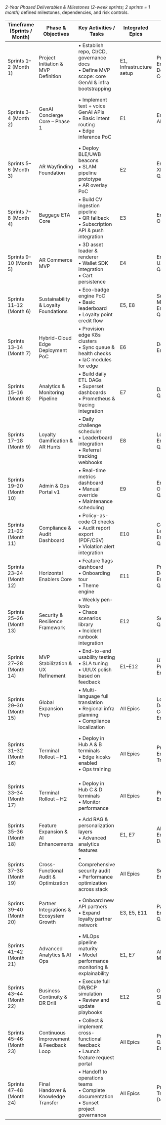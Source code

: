 *2-Year Phased Deliverables & Milestones (2-week sprints; 2 sprints = 1 month)* defined milestones, dependencies, and risk controls. 


| Timeframe (Sprints / Month) | Phase & Objectives                      | Key Activities / Tasks                                                                           | Integrated Epics         | Teams Involved                                | Dependencies           | Sprint Goals & Success Metrics                                      | Deliverables                                      | SAFe Milestones | Risks & Mitigations                                                      | Outcomes                                                        |
| --------------------------- | --------------------------------------- | ------------------------------------------------------------------------------------------------ | ------------------------ | --------------------------------------------- | ---------------------- | ------------------------------------------------------------------- | ------------------------------------------------- | --------------- | ------------------------------------------------------------------------ | --------------------------------------------------------------- |
| Sprints 1–2 (Month 1)       | Project Initiation & MVP Definition     | • Establish repo, CI/CD, governance docs<br>• Define MVP scope: core GenAI & infra bootstrapping | E1, Infrastructure setup | Product, Engineering, DevOps, Compliance      | None                   | • Repo scaffolding complete<br>• MVP spec approved by stakeholders  | Scaffolding, MVP spec, infra pipelines            | PI Planning     | • Scope creep → strict MVP guardrails                                    | Clear MVP charter; baseline project infrastructure              |
| Sprints 3–4 (Month 2)       | GenAI Concierge Core – Phase 1          | • Implement text + voice GenAI APIs<br>• Basic intent routing<br>• Edge inference PoC            | E1                       | Engineering, AI, QA, Data                     | MVP definition         | • Text/voice endpoints live<br>• 80% intent resolution              | Text & voice APIs; PoC inference at edge          | PI1 Review      | • Model latency → autoscaling rules not tuned → refine autoscale configs | Functional GenAI service running, performance metrics collected |
| Sprints 5–6 (Month 3)       | AR Wayfinding Foundation                | • Deploy BLE/UWB beacons<br>• SLAM pipeline prototype<br>• AR overlay PoC                        | E2                       | Engineering, XR, Design, QA, SRE              | Infra bootstrapped     | • Beacon network live<br>• SLAM accuracy ≥95% initial               | SLAM prototype; beacon network deployment         | PI1 Closure     | • Beacon dropout → SLAM fallback not tested → build fallback early       | Prototype AR wayfinding with baseline accuracy                  |
| Sprints 7–8 (Month 4)       | Baggage ETA Core                        | • Build CV ingestion pipeline<br>• QR fallback<br>• Subscription API & push integration          | E3                       | Engineering, Operations, QA                   | E2 SLAM PoC            | • ETA notifications <60s<br>• QR fallback tested                    | Baggage ETA MVP; subscription service             | PI2 Planning    | • Frame lag → optimize pipeline or increase throughput                   | Reliable baggage ETA notifications                              |
| Sprints 9–10 (Month 5)      | AR Commerce MVP                         | • 3D asset loader & renderer<br>• Wallet SDK integration<br>• Cart persistence                   | E4                       | Engineering, UX, Payments, QA, Design         | E1–E3 core live        | • Asset load <5s<br>• Checkout flow success ≥90%                    | AR commerce prototype; payment integration        | PI2 Review      | • Payment failures → add multi-gateway failover                          | MVP AR shopping experience                                      |
| Sprints 11–12 (Month 6)     | Sustainability & Loyalty Foundations    | • Eco-badge engine PoC<br>• Basic leaderboard<br>• Loyalty point credit flow                     | E5, E8                   | Sustainability, Marketing, Engineering, QA    | E4 MVP                 | • Badges minted <2s<br>• Points credited <5s                        | Badge engine; loyalty credit service              | PI2 Closure     | • Partner API downtime → develop local cache fallback                    | Initial gamification features                                   |
| Sprints 13–14 (Month 7)     | Hybrid-Cloud Edge Deployment PoC        | • Provision edge K8s clusters<br>• Sync queue & health checks<br>• IaC modules for edge          | E6                       | DevOps, SRE, Engineering                      | Core services MVP      | • Edge sync <1m<br>• Health checks reporting path                   | Edge deployment scripts; sync service             | PI3 Planning    | • Network partitions → validate offline queue behavior                   | Edge-enabled service deployments                                |
| Sprints 15–16 (Month 8)     | Analytics & Monitoring Pipeline         | • Build daily ETL DAGs<br>• Superset dashboards<br>• Prometheus & tracing integration            | E7                       | Data, BI, SRE, QA                             | Data schemas defined   | • ETL success >99%<br>• Dashboards live                             | BI pipelines; monitoring dashboards               | PI3 Review      | • Data lags → add backfill jobs; tune parallelism                        | Operational visibility established                              |
| Sprints 17–18 (Month 9)     | Loyalty Gamification & AR Hunts         | • Daily challenge scheduler<br>• Leaderboard integration<br>• Referral tracking webhooks         | E8                       | Loyalty, Engineering, QA                      | E5 core live           | • Challenges start daily<br>• 95% challenge uptime                  | AR hunts module; referral service                 | PI3 Closure     | • Event sync errors → add reconciliation jobs                            | Engaging loyalty features live                                  |
| Sprints 19–20 (Month 10)    | Admin & Ops Portal v1                   | • Real-time metrics dashboard<br>• Manual override<br>• Maintenance scheduling                   | E9                       | Engineering, Ops, Security, QA                | Monitoring pipelines   | • Overrides <2s<br>• Metrics refresh <5s                            | Admin & Ops portal initial release                | PI4 Planning    | • RBAC misconfig → implement audit checks                                | Centralized operational controls                                |
| Sprints 21–22 (Month 11)    | Compliance & Audit Dashboard            | • Policy-as-code CI checks<br>• Audit report export (PDF/CSV)<br>• Violation alert integration   | E10                      | Compliance, Legal, Engineering, QA            | Admin portal v1        | • Exports <60s<br>• 100% policy coverage                            | Compliance dashboard MVP                          | PI4 Review      | • Incomplete logs → enforce immutable storage                            | Audit-ready compliance tools                                    |
| Sprints 23–24 (Month 12)    | Horizontal Enablers Core                | • Feature flags dashboard<br>• Onboarding tour<br>• Theme engine                                 | E11                      | Product, Design, Engineering, QA              | Core epics E1–E10      | • Flags live globally<br>• Onboarding completion ≥95%               | Enablers v1: flags, tours, themes                 | PI4 Closure     | • Doc drift → automate doc validation                                    | Foundational enablers available                                 |
| Sprints 25–26 (Month 13)    | Security & Resilience Framework         | • Weekly pen-tests<br>• Chaos scenarios library<br>• Incident runbook integration                | E12                      | Security, SRE, QA, Operations                 | Enablers v1            | • Pen-test pass ≥90%<br>• Chaos availability ≥90%                   | Resilience framework release                      | PI5 Planning    | • Automation errors → test automation scripts before schedule            | Robust security & resilience pipelines                          |
| Sprints 27–28 (Month 14)    | MVP Stabilization & UX Refinement       | • End-to-end usability testing<br>• SLA tuning<br>• UI/UX polish based on feedback               | E1–E12                   | UX, QA, Product, Engineering                  | All core modules       | • SUS score ≥80<br>• SLAs met in 95% of flows                       | UX refinements; performance tuning                | PI5 Review      | • Low usability scores → immediate triage & redesign                     | Enhanced user satisfaction metrics                              |
| Sprints 29–30 (Month 15)    | Global Expansion Prep                   | • Multi-language full translation<br>• Regional infra planning<br>• Compliance localization      | All Epics                | Localization, DevOps, Compliance, Engineering | MVP stable             | • 100% UI translated<br>• Infra blueprint ready                     | Translation pack; regional infra docs             | PI5 Closure     | • Translation drift → implement continuous translation QA                | Ready for global rollouts                                       |
| Sprints 31–32 (Month 16)    | Terminal Rollout – H1                   | • Deploy in Hub A & B terminals<br>• Edge kiosks enabled<br>• Ops training                       | All Epics                | Product, Ops, Engineering, Training           | Global expansion prep  | • Hub deployments <5% issues<br>• Ops trained                       | Terminal rollout kits; training materials         | PI6 Planning    | • Deployment faults → staging rehearsal in pilot terminals               | Live deployments in first hubs                                  |
| Sprints 33–34 (Month 17)    | Terminal Rollout – H2                   | • Deploy in Hub C & D terminals<br>• Monitor performance                                         | All Epics                | Product, Ops, Engineering                     | Terminal Rollout — H1  | • Deployment error rate <5%<br>• Performance SLAs met               | Rollout completion report                         | PI6 Review      | • Unforeseen infra variances → contingency infrastructure pool           | Full hub coverage achieved                                      |
| Sprints 35–36 (Month 18)    | Feature Expansion & AI Enhancements     | • Add RAG & personalization layers<br>• Advanced analytics features                              | E1, E7                   | AI, Engineering, Data, UX                     | Core and rollout       | • RAG latency <200 ms<br>• Analytics adoption >50%                  | RAG module; analytics enhancements                | PI6 Closure     | • Model drift → continuous retraining pipelines                          | Next-gen AI capabilities                                        |
| Sprints 37–38 (Month 19)    | Cross-Functional Audit & Optimization   | • Comprehensive security audit<br>• Performance optimization across stack                        | All Epics                | Security, SRE, Engineering                    | Feature expansion      | • Critical issues <5<br>• Performance ≤ initial baselines           | Audit report; optimization tickets                | PI7 Planning    | • Audit delays → allocate dedicated audit squad                          | Optimized and secure system                                     |
| Sprints 39–40 (Month 20)    | Partner Integrations & Ecosystem Growth | • Onboard new API partners<br>• Expand loyalty partner network                                   | E3, E5, E11              | Partnerships, Engineering, QA                 | Rollout stable         | • 3 new partners onboarded<br>• API health >99%                     | Partner integration kits; API docs                | PI7 Review      | • API contract breaks → sandbox validation per partner                   | Broadened ecosystem                                             |
| Sprints 41–42 (Month 21)    | Advanced Analytics & AI Ops             | • MLOps pipeline maturity<br>• Model performance monitoring & explainability                     | E1, E7                   | AI, Data, MLOps, QA                           | Audit & optimization   | • 90% model coverage<br>• Explainability reports auto-generated     | MLOps enhancements; explainability dashboards     | PI7 Closure     | • Alert noise → refine model monitoring thresholds                       | Mature AI operations                                            |
| Sprints 43–44 (Month 22)    | Business Continuity & DR Drill          | • Execute full DR/BCP simulation<br>• Review and update playbooks                                | E12                      | Operations, SRE, Security, QA                 | Resilience framework   | • DR success 100%<br>• Playbook accuracy >95%                       | DR drill report; updated runbooks                 | PI8 Planning    | • Drill failure → immediate root-cause and re-test                       | Validated business continuity                                   |
| Sprints 45–46 (Month 23)    | Continuous Improvement & Feedback Loop  | • Collect & implement cross-functional feedback<br>• Launch feature request portal               | All Epics                | Product, UX, QA, Engineering                  | Business continuity    | • Feedback backlog <100 items<br>• Implementation rate ≥70%         | Feedback portal; prioritized backlog              | PI8 Review      | • Feedback overload → prioritize via impact analysis                     | Adaptive product evolution                                      |
| Sprints 47–48 (Month 24)    | Final Handover & Knowledge Transfer     | • Handoff to operations teams<br>• Complete documentation<br>• Sunset project governance         | All Epics                | Product, Ops, Training, Documentation         | Continuous improvement | • 100% knowledge transfer sessions<br>• Documentation coverage 100% | Handover package; training completion certificate | PI8 Closure     | • Knowledge gaps → follow-up workshops                                   | Sustainable operations; project closure                         |
